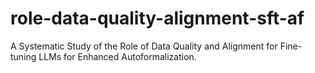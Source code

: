 # role-data-quality-alignment-sft-af
A Systematic Study of the Role of Data Quality and Alignment for Fine-tuning LLMs for Enhanced Autoformalization.
